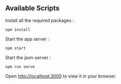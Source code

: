 ## Available Scripts

Install all the required packages :

`npm install`

Start the app server :

 `npm start`

Start the json-server :

`npm run serve`

Open [http://localhost:3000](http://localhost:3000) to view it in your browser.

